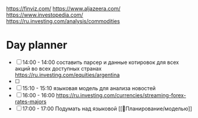 https://finviz.com/
https://www.aljazeera.com/
https://www.investopedia.com/
https://ru.investing.com/analysis/commodities
# Day planner

- [ ] 14:00 - 14:00 составить парсер и данные котировок для всех акций во всех доступных странах https://ru.investing.com/equities/argentina
- [ ] 
- [ ] 15:10 - 15:10 языковая модель для анализа новостей
- [ ] 16:00 - 16:00 https://ru.investing.com/currencies/streaming-forex-rates-majors
- [ ] 17:00 - 17:00 Подумать над языковой [[📜Планирование/моделью]]
